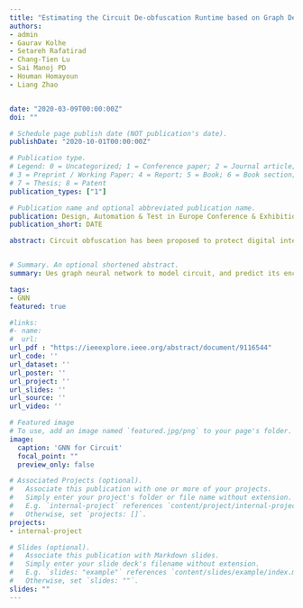 ```yaml
---
title: "Estimating the Circuit De-obfuscation Runtime based on Graph Deep Learning"
authors:
- admin
- Gaurav Kolhe
- Setareh Rafatirad
- Chang-Tien Lu
- Sai Manoj PD
- Houman Homayoun
- Liang Zhao


date: "2020-03-09T00:00:00Z"
doi: ""

# Schedule page publish date (NOT publication's date).
publishDate: "2020-10-01T00:00:00Z"

# Publication type.
# Legend: 0 = Uncategorized; 1 = Conference paper; 2 = Journal article;
# 3 = Preprint / Working Paper; 4 = Report; 5 = Book; 6 = Book section;
# 7 = Thesis; 8 = Patent
publication_types: ["1"]

# Publication name and optional abbreviated publication name.
publication: Design, Automation & Test in Europe Conference & Exhibition
publication_short: DATE

abstract: Circuit obfuscation has been proposed to protect digital integrated circuits (ICs) from different security threats such as reverse engineering by introducing ambiguity in the circuit, i.e., the addition of the logic gates whose functionality cannot be determined easily by the attacker. In order to conquer such defenses, techniques such as Boolean satisfiability-checking (SAT)-based attacks were introduced. SAT-attack can potentially decrypt the obfuscated circuits. However, the deobfuscation runtime could have a large span ranging from few milliseconds to a few years or more, depending on the number and location of obfuscated gates, the topology of the obfuscated circuit and obfuscation technique used. To ensure the security of the deployed obfuscation mechanism, it is essential to accurately pre-estimate the deobfuscation time. Thereby one can optimize the deployed defense in order to maximize the deobfuscation runtime. However, estimating the deobfuscation runtime is a challenging task due to 1) the complexity and heterogeneity of the graph-structured circuit, 2) the unknown and sophisticated mechanisms of the attackers for deobfuscation, 3) efficiency and scalability requirement in practice. To address the challenges mentioned above, this work proposes the first machine-learning framework that predicts the deobfuscation runtime based on graph deep learning. Specifically, we design a new model, ICNet with new input and convolution layers to characterize the circuit's topology, which is then integrated by composite deep fully-connected layers to obtain the deobfuscation runtime. The proposed ICNet is an end-to-end framework that can automatically extract the deter-minant features required for deobfuscation runtime prediction. Extensive experiments on standard benchmarks demonstrate its effectiveness and efficiency beyond many competitive baselines.


# Summary. An optional shortened abstract.
summary: Ues graph neural network to model circuit, and predict its encryption attribute.

tags:
- GNN
featured: true

#links:
#- name:
#  url:  
url_pdf : "https://ieeexplore.ieee.org/abstract/document/9116544"
url_code: ''
url_dataset: ''
url_poster: ''
url_project: ''
url_slides: ''
url_source: ''
url_video: ''

# Featured image
# To use, add an image named `featured.jpg/png` to your page's folder.
image:
  caption: 'GNN for Circuit'
  focal_point: ""
  preview_only: false

# Associated Projects (optional).
#   Associate this publication with one or more of your projects.
#   Simply enter your project's folder or file name without extension.
#   E.g. `internal-project` references `content/project/internal-project/index.md`.
#   Otherwise, set `projects: []`.
projects:
- internal-project

# Slides (optional).
#   Associate this publication with Markdown slides.
#   Simply enter your slide deck's filename without extension.
#   E.g. `slides: "example"` references `content/slides/example/index.md`.
#   Otherwise, set `slides: ""`.
slides: ""
---
```


